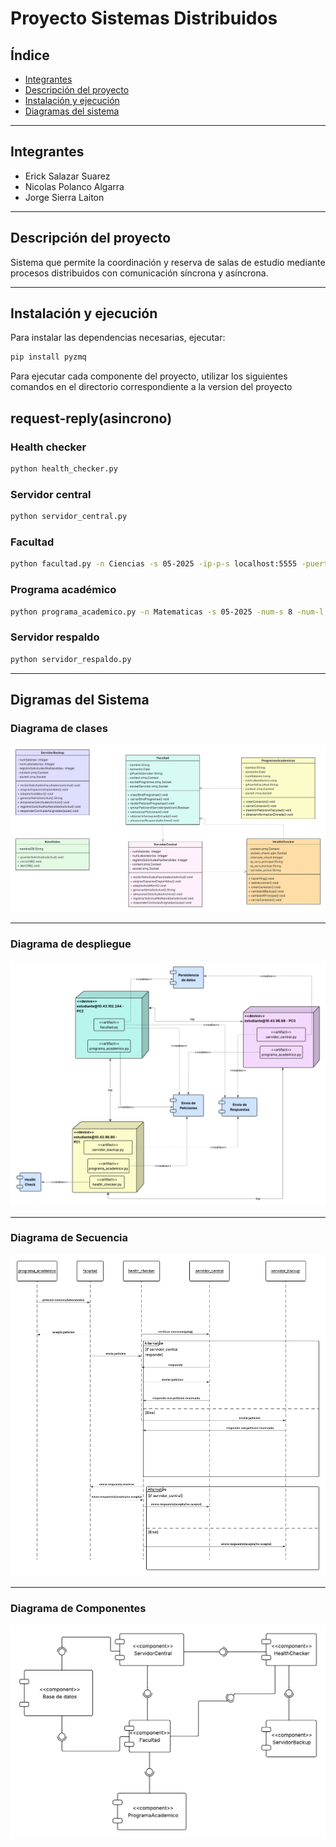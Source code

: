 # Proyecto Sistemas Distribuidos

## Índice

- [Integrantes](#integrantes)
- [Descripción del proyecto](#descripción-del-proyecto)
- [Instalación y ejecución](#instalación-y-ejecución)
- [Diagramas del sistema](#digramas-del-sistema)

---

## Integrantes

- Erick Salazar Suarez
- Nicolas Polanco Algarra
- Jorge Sierra Laiton

---

## Descripción del proyecto

Sistema que permite la coordinación y reserva de salas de estudio mediante procesos distribuidos con comunicación síncrona y asíncrona.

---

## Instalación y ejecución

Para instalar las dependencias necesarias, ejecutar:

```bash
pip install pyzmq
```

Para ejecutar cada componente del proyecto, utilizar los siguientes comandos en el directorio correspondiente a la version del proyecto

## request-reply(asincrono)

### Health checker
```bash
python health_checker.py
```

### Servidor central
```bash
python servidor_central.py
```

### Facultad
```bash
python facultad.py -n Ciencias -s 05-2025 -ip-p-s localhost:5555 -puerto-escuchar 5556
```

### Programa académico
```bash
python programa_academico.py -n Matematicas -s 05-2025 -num-s 8 -num-l 3 -ip-p-f localhost:5556
```

### Servidor respaldo
```bash
python servidor_respaldo.py
```
---

## Digramas del Sistema

### Diagrama de clases

![Diagrama de clases](diagramas/clases.png)

---

### Diagrama de despliegue

![Diagrama de despliegue](diagramas/despliegue.png)

---

### Diagrama de Secuencia

![Diagrama de secuencia](diagramas/secuencia.png)

---

### Diagrama de Componentes

![Digrama de componentes](diagramas/componentes.png)